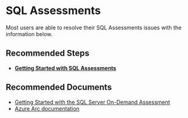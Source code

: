 <properties
  pagetitle="SQL Assessments"
  service="microsoft.azuredata"
  resource="sqlserverinstances"
  ms.author="ujpat"
  selfhelptype="Generic"
  supporttopicids="32748831,32748833"
  productpesids="17126"
  cloudEnvironments="public, fairfax, usnat, ussec"
  articleid="a21a01a0-f007-4e48-b8c3-eb1de7e5d6e6"
  ownershipid="AzureData_SQL_Server_Azure_Arc" />
# SQL Assessments

Most users are able to resolve their SQL Assessments issues with the information below.

## **Recommended Steps**

* **[Getting Started with SQL Assessments](https://docs.microsoft.com/services-hub/health/getting-started-sql)**

## **Recommended Documents**

* [Getting Started with the SQL Server On-Demand Assessment](https://docs.microsoft.com/services-hub/health/getting-started-sql)
* [Azure Arc documentation](https://docs.microsoft.com/azure/azure-arc/)
